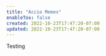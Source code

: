 ```yaml
---
title: "Accio Memex"
enableTox: false
created: 2022-10-23T17:47:20-07:00
updated: 2022-10-23T17:47:20-07:00
---
```


Testing